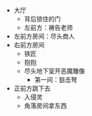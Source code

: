 - 大厅
	- 背后锁住的门
	- 左前方：祷告老师
- 左前方房间：尽头商人
- 右前方房间
	- 铁匠
	- 抱抱
	- 尽头地下室开恶魔雕像
		- 第一间：狙击弩
- 正前方跳下去
	- 入侵灵
	- 角落房间拿东西
